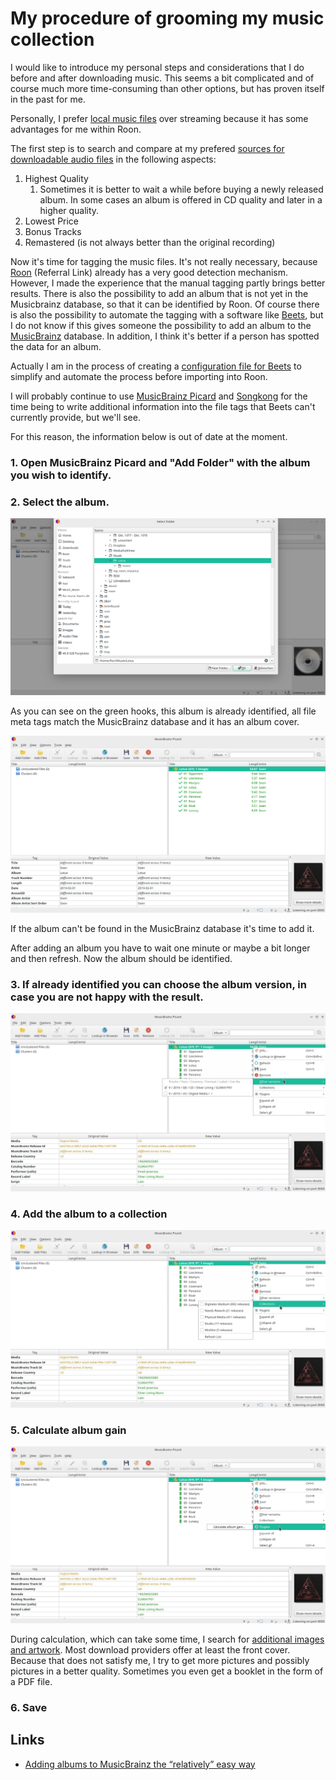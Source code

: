 # My procedure of grooming my music collection

I would like to introduce my personal steps and considerations that I do before and after downloading music. This seems a bit complicated and of course much more time-consuming than other options, but has proven itself in the past for me.

Personally, I prefer [local music files](local-files.md) over streaming because it has some advantages for me within Roon.

The first step is to search and compare at my prefered [sources for downloadable audio files](sources-for-downloadable-audio-files.md) in the following aspects:

1. Highest Quality
   1. Sometimes it is better to wait a while before buying a newly released album. In some cases an album is offered in CD quality and later in a higher quality.
2. Lowest Price
3. Bonus Tracks
4. Remastered (is not always better than the original recording)

Now it's time for tagging the music files. It's not really necessary, because [Roon](https://roonlabs.com/r/n6HeIaGsYUKKh60AONYs5Q) (Referral Link) already has a very good detection mechanism. However, I made the experience that the manual tagging partly brings better results. There is also the possibility to add an album that is not yet in the Musicbrainz database, so that it can be identified by Roon. Of course there is also the possibility to automate the tagging with a software like [Beets](http://beets.io/), but I do not know if this gives someone the possibility to add an album to the [MusicBrainz](https://musicbrainz.org/) database. In addition, I think it's better if a person has spotted the data for an album.

Actually I am in the process of creating a [configuration file for Beets](https://github.com/florib779/beets-config) to simplify and automate the process before importing into Roon.

I will probably continue to use [MusicBrainz Picard](https://picard.musicbrainz.org/) and [Songkong](http://www.jthink.net/songkong) for the time being to write additional information into the file tags that Beets can't currently provide, but we'll see.

For this reason, the information below is out of date at the moment.

### 1. Open MusicBrainz Picard and "Add Folder" with the album you wish to identify.
### 2. Select the album.

![](../images/musicbrainz_picard-add_folder.png)

As you can see on the green hooks, this album is already identified, all file meta tags match the MusicBrainz database and it has an album cover.

![](../images/musicbrainz_picard-album_identified.png)

If the album can't be found in the MusicBrainz database it's time to add it.

After adding an album you have to wait one minute or maybe a bit longer and then refresh. Now the album should be identified.

### 3. If already identified you can choose the album version, in case you are not happy with the result.

![](../images/musicbrainz_picard-choose_version.png)

### 4. Add the album to a collection

![](../images/musicbrainz_picard-add_to_collection.png)

### 5. Calculate album gain

![](../images/musicbrainz_picard-calculate_album_gain.png)

During calculation, which can take some time, I search for [additional images and artwork](images-and-artwork.md). Most download providers offer at least the front cover. Because that does not satisfy me, I try to get more pictures and possibly pictures in a better quality. Sometimes you even get a booklet in the form of a PDF file.

### 6. Save

## Links

* [Adding albums to MusicBrainz the “relatively” easy way](https://community.roonlabs.com/t/adding-albums-to-musicbrainz-the-relatively-easy-way/90529)
